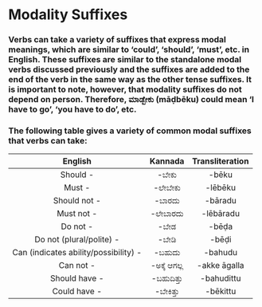 # Modality Suffixes

### Verbs can take a variety of suffixes that express modal meanings, which are similar to ‘could’, ‘should’, ‘must’, etc. in English. These suffixes are similar to the standalone modal verbs discussed previously and the suffixes are added to the end of the verb in the same way as the other tense suffixes. It is important to note, however, that modality suffixes do not depend on person. Therefore, ಮಾಡ್ಬೇಕು (māḍbēku) could mean ‘I have to go’, ‘you have to do’, etc.

### The following table gives a variety of common modal suffixes that verbs can take:

|                English                |   Kannada    | Transliteration |
|:-------------------------------------:|:------------:|:---------------:|
|               Should -                |    -ಬೇಕು     |      -bēku      |
|                Must -                 |   -ಲೇಬೇಕು    |     -lēbēku     |
|             Should not -              |    -ಬಾರದು    |     -bāradu     |
|              Must not -               |   -ಲೇಬಾರದು   |    -lēbāradu    |
|               Do not -                |     -ಬೇಡ     |      -bēḍa      |
|       Do not (plural/polite) -        |    -ಬೇಡಿ     |      -bēḍi      |
| Can (indicates ability/possibility) - |    -ಬಹುದು    |     -bahudu     |
|               Can not -               | -ಅಕ್ಕೆ ಆಗಲ್ಲ |  -akke āgalla   |
|             Should have -             |  -ಬಹುದಿತ್ತು  |   -bahudittu    |
|             Could have -              |  -ಬೇಕಿತ್ತು   |    -bēkittu     |
